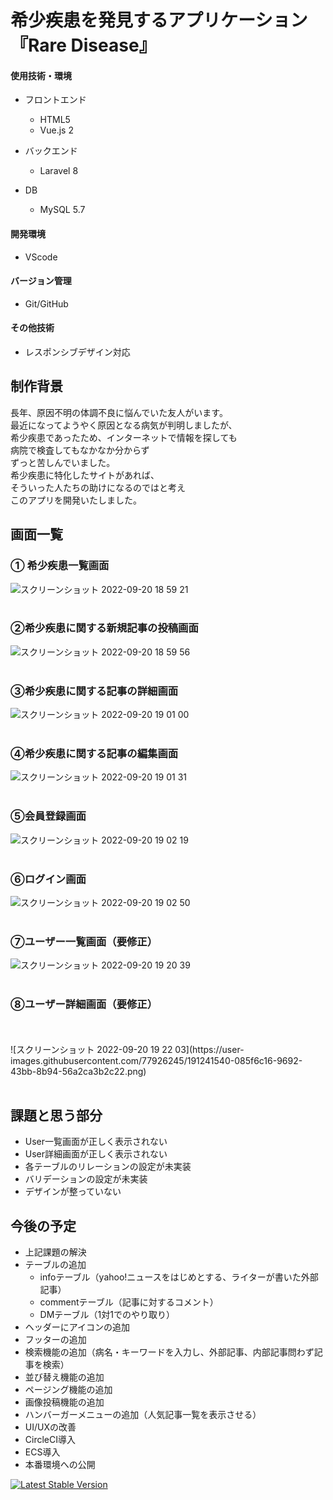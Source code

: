 # 希少疾患を発見するアプリケーション『Rare Disease』

#### 使用技術・環境
- フロントエンド
  - HTML5
  - Vue.js 2

- バックエンド
  - Laravel 8

- DB
  - MySQL 5.7

#### 開発環境
- VScode

#### バージョン管理
- Git/GitHub

#### その他技術
- レスポンシブデザイン対応

## 制作背景
長年、原因不明の体調不良に悩んでいた友人がいます。<br>
最近になってようやく原因となる病気が判明しましたが、<br>
希少疾患であったため、インターネットで情報を探しても<br>
病院で検査してもなかなか分からず<br>
ずっと苦しんでいました。<br>
希少疾患に特化したサイトがあれば、<br>
そういった人たちの助けになるのではと考え<br>
このアプリを開発いたしました。<br>

## 画面一覧
### ① 希少疾患一覧画面
![スクリーンショット 2022-09-20 18 59 21](https://user-images.githubusercontent.com/77926245/191229895-b32ad046-0ab0-4526-b290-e97310f789a7.png)
<br>
<br>
### ②希少疾患に関する新規記事の投稿画面
![スクリーンショット 2022-09-20 18 59 56](https://user-images.githubusercontent.com/77926245/191229920-262375b0-02c5-41b7-928a-a84ecceeee8d.png)
<br>
<br>
### ③希少疾患に関する記事の詳細画面
![スクリーンショット 2022-09-20 19 01 00](https://user-images.githubusercontent.com/77926245/191229935-cdfa6b16-f610-4920-bf2b-7941b6b1b6fb.png)
<br>
<br>
### ④希少疾患に関する記事の編集画面
![スクリーンショット 2022-09-20 19 01 31](https://user-images.githubusercontent.com/77926245/191229945-18935e88-cc0a-464c-b7b8-5bcc8fb72609.png)
<br>
<br>
### ⑤会員登録画面
![スクリーンショット 2022-09-20 19 02 19](https://user-images.githubusercontent.com/77926245/191231711-5d1f0167-8920-4b71-81f4-f145d6b172cf.png)
<br>
<br>
### ⑥ログイン画面
![スクリーンショット 2022-09-20 19 02 50](https://user-images.githubusercontent.com/77926245/191231741-9c863c9d-ec01-4433-957b-5dacf7a153d0.png)
<br>
<br>
### ⑦ユーザー一覧画面（要修正）
![スクリーンショット 2022-09-20 19 20 39](https://user-images.githubusercontent.com/77926245/191233457-fdde7fb9-1a88-4c5d-8fe8-ea1bdb5ef4da.png)
<br>
<br>
### ⑧ユーザー詳細画面（要修正）
<br>
<br>
![スクリーンショット 2022-09-20 19 22 03](https://user-images.githubusercontent.com/77926245/191241540-085f6c16-9692-43bb-8b94-56a2ca3b2c22.png)
<br>
<br>


## 課題と思う部分
- User一覧画面が正しく表示されない
- User詳細画面が正しく表示されない
- 各テーブルのリレーションの設定が未実装
- バリデーションの設定が未実装
- デザインが整っていない

## 今後の予定
- 上記課題の解決
- テーブルの追加
  - infoテーブル（yahoo!ニュースをはじめとする、ライターが書いた外部記事）
  - commentテーブル（記事に対するコメント）
  - DMテーブル（1対1でのやり取り）
- ヘッダーにアイコンの追加
- フッターの追加
- 検索機能の追加（病名・キーワードを入力し、外部記事、内部記事問わず記事を検索）
- 並び替え機能の追加
- ページング機能の追加
- 画像投稿機能の追加
- ハンバーガーメニューの追加（人気記事一覧を表示させる）
- UI/UXの改善
- CircleCI導入
- ECS導入
- 本番環境への公開


<a href="https://packagist.org/packages/laravel/framework"><img src="https://img.shields.io/packagist/v/laravel/framework" alt="Latest Stable Version"></a>
